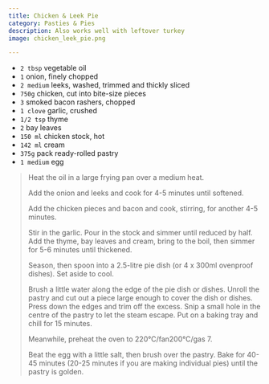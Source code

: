 ```yaml
---
title: Chicken & Leek Pie 
category: Pasties & Pies
description: Also works well with leftover turkey
image: chicken_leek_pie.png

--- 
```

* `2 tbsp` vegetable oil
* `1` onion, finely chopped
* `2 medium` leeks, washed, trimmed and thickly sliced
* `750g` chicken, cut into bite-size pieces
* `3` smoked bacon rashers, chopped
* `1 clove` garlic, crushed
* `1/2 tsp` thyme
* `2` bay leaves
* `150 ml` chicken stock, hot
* `142 ml` cream
* `375g` pack ready-rolled pastry
* `1 medium` egg
 
> Heat the oil in a large frying pan over a medium heat.
>
> Add the onion and leeks and cook for 4-5 minutes until softened.
>
> Add the chicken pieces and bacon and cook, stirring, for another 4-5 minutes.
>
> Stir in the garlic. Pour in the stock and simmer until reduced by half. Add the thyme, bay leaves and cream, bring to the boil, then simmer for 5-6 minutes until thickened.
>
> Season, then spoon into a 2.5-litre pie dish (or 4 x 300ml ovenproof dishes). Set aside to cool.
>
> Brush a little water along the edge of the pie dish or dishes. Unroll the pastry and cut out a piece large enough to cover the dish or dishes. Press down the edges and trim off the excess. Snip a small hole in the centre of the pastry to let the steam escape. Put on a baking tray and chill for 15 minutes.
>
> Meanwhile, preheat the oven to 220°C/fan200°C/gas 7.
>
> Beat the egg with a little salt, then brush over the pastry. Bake for 40-45 minutes (20-25 minutes if you are making individual pies) until the pastry is golden.

